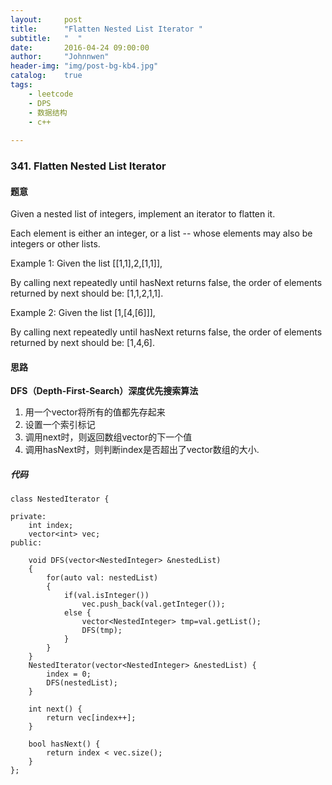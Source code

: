 ```yaml
---
layout:     post
title:      "Flatten Nested List Iterator "
subtitle:   "  "
date:       2016-04-24 09:00:00
author:     "Johnnwen"
header-img: "img/post-bg-kb4.jpg"
catalog:    true
tags:
    - leetcode
    - DPS
    - 数据结构
    - c++
    
---
```



### 341. Flatten Nested List Iterator

#### 题意

Given a nested list of integers, implement an iterator to flatten it.

Each element is either an integer, or a list -- whose elements may also be integers or other lists.

Example 1:
Given the list [[1,1],2,[1,1]],

By calling next repeatedly until hasNext returns false, the order of elements returned by next should be: [1,1,2,1,1].

Example 2:
Given the list [1,[4,[6]]],

By calling next repeatedly until hasNext returns false, the order of elements returned by next should be: [1,4,6].

#### 思路

**DFS（Depth-First-Search）深度优先搜索算法**

1. 用一个vector将所有的值都先存起来
2. 设置一个索引标记
3. 调用next时，则返回数组vector的下一个值
4. 调用hasNext时，则判断index是否超出了vector数组的大小.

##### 代码

```
class NestedIterator {
    
private:
    int index;
    vector<int> vec;
public:
    
    void DFS(vector<NestedInteger> &nestedList)
    {
        for(auto val: nestedList)
        {
            if(val.isInteger())
                vec.push_back(val.getInteger());
            else {
                vector<NestedInteger> tmp=val.getList();
                DFS(tmp);
            }
        }
    }
    NestedIterator(vector<NestedInteger> &nestedList) {
        index = 0;
        DFS(nestedList);
    }
    
    int next() {
        return vec[index++];
    }
    
    bool hasNext() {
        return index < vec.size();   
    }
};

```


